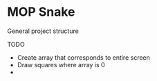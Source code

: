 # MOP Snake

General project structure

TODO
- Create array that corresponds to entire screen
- Draw squares where array is 0
- 

